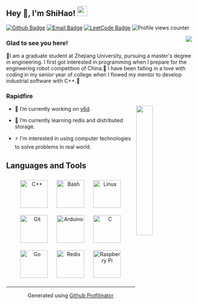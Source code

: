 ## Hey 👋, I'm ShiHao!  <img src="https://user-images.githubusercontent.com/5679180/79618120-0daffb80-80be-11ea-819e-d2b0fa904d07.gif" width="27px"> 

[![Github Badge](https://img.shields.io/badge/-Github-232323?style=flat-square&logo=Github&logoColor=white&link=https://github.com/shihao-thx)](https://github.com/shihao-thx)
[![Email Badge](https://img.shields.io/badge/-Email-c14438?style=flat-square&logo=Gmail&logoColor=white&link=mailto:shihao@zju.edu.cn)](mailto:shihao@zju.edu.cn)
[![LeetCode Badge](https://img.shields.io/badge/-LeetCode-yellow?style=flat-square&logo=Leetcode&logoColor=white&link=https://leetcode.cn/u/i3lissful-6alileogoh/)](https://leetcode.cn/u/i3lissful-6alileogoh/)
![Profile views counter](https://komarev.com/ghpvc/?username=shihao-thx&&style=flat-square)  


<img align="right" src="https://github-readme-stats.vercel.app/api?username=shihao-thx&show_icons=true&hide_border=true">

### Glad to see you here!  
🏫I am a graduate student at Zhejiang University, pursuing a master's degree in engineering. 
I first got interested in programming when I prepare for the engineering robot competition of China.👀
I have been falling in a love with coding in my senior year of college when I flowed my mentor
to develop industrial software with C++.💯  

### Rapidfire  

<img align="right" src="https://github-readme-stats.vercel.app/api/top-langs/?username=shihao-thx&hide_border=false&layout=compact" style="width: 30%" >

- 🔭 I’m currently working on [v6d](https://github.com/v6d-io/v6d).  
  

- 🌱 I’m currently learning redis and distributed storage.  
  

- ⚡ I'm interested in using computer technologies to solve problems in real world.  






## Languages and Tools  
<div align="center">  
<a href="https://www.cplusplus.com/" target="_blank"><img style="margin: 10px" src="https://profilinator.rishav.dev/skills-assets/cplusplus-original.svg" alt="C++" height="75" /></a>  
<a href="https://www.gnu.org/software/bash/" target="_blank"><img style="margin: 10px" src="https://profilinator.rishav.dev/skills-assets/gnu_bash-icon.svg" alt="Bash" height="75" /></a>  
<a href="https://www.linux.org/" target="_blank"><img style="margin: 10px" src="https://profilinator.rishav.dev/skills-assets/linux-original.svg" alt="Linux" height="75" /></a>  
<a href="https://github.com/" target="_blank"><img style="margin: 10px" src="https://profilinator.rishav.dev/skills-assets/git-scm-icon.svg" alt="Git" height="75" /></a>  
<a href="https://www.arduino.cc/" target="_blank"><img style="margin: 10px" src="https://profilinator.rishav.dev/skills-assets/arduino.png" alt="Arduino" height="75" /></a>  
<a href="https://www.cprogramming.com/" target="_blank"><img style="margin: 10px" src="https://profilinator.rishav.dev/skills-assets/c-original.svg" alt="C" height="75" /></a>  
<a href="https://go.dev/" target="_blank"><img style="margin: 10px" src="https://profilinator.rishav.dev/skills-assets/go-original.svg" alt="Go" height="75" /></a>  
<a href="https://redis.io/" target="_blank"><img style="margin: 10px" src="https://profilinator.rishav.dev/skills-assets/redis-original-wordmark.svg" alt="Redis" height="75" /></a>  
<a href="https://www.raspberrypi.org/" target="_blank"><img style="margin: 10px" src="https://profilinator.rishav.dev/skills-assets/raspberrypi.png" alt="Raspberry Pi" height="75" /></a>  
</div>  



----
<div align="center">Generated using <a href="https://profilinator.rishav.dev/" target="_blank">Github Profilinator</a></div>
<!---
shihao-thx/shihao-thx is a ✨ special ✨ repository because its `README.md` (this file) appears on your GitHub profile.
You can click the Preview link to take a look at your changes.
--->
